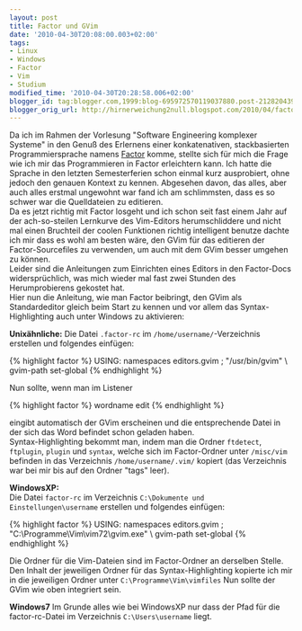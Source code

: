 ```yaml
---
layout: post
title: Factor und GVim
date: '2010-04-30T20:08:00.003+02:00'
tags:
- Linux
- Windows
- Factor
- Vim
- Studium
modified_time: '2010-04-30T20:28:58.006+02:00'
blogger_id: tag:blogger.com,1999:blog-695972570119037880.post-2128204392049397971
blogger_orig_url: http://hirnerweichung2null.blogspot.com/2010/04/factor-und-gvim.html
---
```


Da ich im Rahmen der Vorlesung "Software Engineering komplexer Systeme" in den Genuß des Erlernens einer konkatenativen, stackbasierten Programmiersprache namens [Factor](http://www.factorcode.org) komme, stellte sich für mich die Frage wie ich mir das Programmieren in Factor erleichtern kann. Ich hatte die Sprache in den letzten Semesterferien schon einmal kurz ausprobiert, ohne jedoch den genauen Kontext zu kennen. Abgesehen davon, das alles, aber auch alles erstmal ungewohnt war fand ich am schlimmsten, dass es so schwer war die Quelldateien zu editieren.  
Da es jetzt richtig mit Factor losgeht und ich schon seit fast einem Jahr auf der ach-so-steilen Lernkurve des Vim-Editors herumschliddere und nicht mal einen Bruchteil der coolen Funktionen richtig intelligent benutze dachte ich mir dass es wohl am besten wäre, den GVim für das editieren der Factor-Sourcefiles zu verwenden, um auch mit dem GVim besser umgehen zu können.  
Leider sind die Anleitungen zum Einrichten eines Editors in den Factor-Docs widersprüchlich, was mich wieder mal fast zwei Stunden des Herumprobierens gekostet hat.  
Hier nun die Anleitung, wie man Factor beibringt, den GVim als Standardeditor gleich beim Start zu kennen und vor allem das Syntax-Highlighting auch unter Windows zu aktivieren:  

**Unixähnliche:**
Die Datei `.factor-rc` im `/home/username/`-Verzeichnis erstellen und folgendes einfügen:

{% highlight factor %}
USING: namespaces editors.gvim ;
"/usr/bin/gvim" \ gvim-path set-global
{% endhighlight %}

Nun sollte, wenn man im Listener

{% highlight factor %}
wordname edit
{% endhighlight %}

eingibt automatisch der GVim erscheinen und die entsprechende Datei in der sich das Word befindet schon geladen haben.  
Syntax-Highlighting bekommt man, indem man die Ordner `ftdetect`, `ftplugin`, `plugin` und `syntax`, welche sich im Factor-Ordner unter `/misc/vim` befinden in das Verzeichnis `/home/username/.vim/` kopiert (das Verzeichnis war bei mir bis auf den Ordner "tags" leer).  

**WindowsXP:**  
Die Datei `factor-rc` im Verzeichnis `C:\Dokumente und Einstellungen\username` erstellen und folgendes einfügen:

{% highlight factor %}
USING: namespaces editors.gvim ;
"C:\\Programme\\Vim\\vim72\\gvim.exe" \ gvim-path set-global
{% endhighlight %}

Die Ordner für die Vim-Dateien sind im Factor-Ordner an derselben Stelle.  
Den Inhalt der jeweiligen Ordner für das Syntax-Highlighting kopierte ich mir in die jeweiligen Ordner unter `C:\Programme\Vim\vimfiles` Nun sollte der GVim wie oben integriert sein.  

**Windows7**
Im Grunde alles wie bei WindowsXP nur dass der Pfad für die factor-rc-Datei im Verzeichnis `C:\Users\username` liegt.